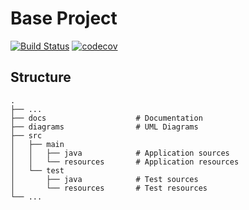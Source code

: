 # Base Project
[![Build Status](https://travis-ci.org/j19980412/BaseProject.svg?branch=master)](https://travis-ci.org/j19980412/BaseProject)
[![codecov](https://codecov.io/gh/j19980412/BaseProject/branch/master/graph/badge.svg)](https://codecov.io/gh/j19980412/BaseProject)

## Structure
```
.
├── ...
├── docs                    # Documentation
├── diagrams                # UML Diagrams
├── src
│   ├── main
│   │   ├── java            # Application sources
│   │   └── resources       # Application resources
│   └── test
│       ├── java            # Test sources
│       └── resources       # Test resources
└── ...
```
